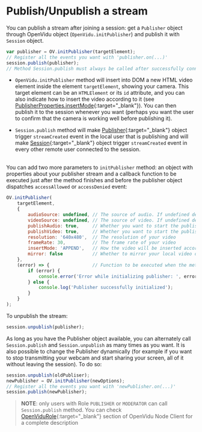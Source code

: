 # Publish/Unpublish a stream

You can publish a stream after joining a session: get a `Publisher` object through OpenVidu object (`OpenVidu.initPublisher`) and publish it with `Session` object.

```javascript
var publisher = OV.initPublisher(targetElement);
// Register all the events you want with 'publisher.on(...)'
session.publish(publisher);
// Method Session.publish must always be called after successfully connecting to session
```

- `OpenVidu.initPublisher` method will insert into DOM a new HTML video element inside the element `targetElement`, showing your camera. This target element can be an `HTMLElement` or its `id` attribute, and you can also indicate how to insert the video according to it (see [PublisherProperties.insertMode](api/openvidu-browser/interfaces/PublisherProperties.html#insertMode){:target="_blank"}). You can then publish it to the session whenever you want (perhaps you want the user to confirm that the camera is working well before publishing it).

- `Session.publish` method will make [Publisher](api/openvidu-browser/classes/Publisher.html){:target="_blank"} object trigger `streamCreated` event in the local user that is publishing and will make [Session](api/openvidu-browser/classes/Session.html){:target="_blank"} object trigger `streamCreated` event in every other remote user connected to the session. <br><br>

You can add two more parameters to `initPublisher` method: an object with properties about your publisher stream and a callback function to be executed just after the method finishes and before the publisher object dispatches `accessAllowed` or `accessDenied` event:

```javascript
OV.initPublisher(
    targetElement,
    {
        audioSource: undefined, // The source of audio. If undefined default audio input
        videoSource: undefined, // The source of video. If undefined default video input
        publishAudio: true,  	// Whether you want to start the publishing with audio unmuted or muted
        publishVideo: true,  	// Whether you want to start the publishing with video enabled or disabled
        resolution: '640x480',  // The resolution of your video
        frameRate: 30,			// The frame rate of your video
        insertMode: 'APPEND',	// How the video will be inserted according to targetElement
        mirror: false       	// Whether to mirror your local video or not
    },
    (error) => {                // Function to be executed when the method finishes
        if (error) {
            console.error('Error while initializing publisher: ', error);
        } else {
            console.log('Publisher successfully initialized');
        }
    }
);
```

To unpublish the stream:

```javascript
session.unpublish(publisher);
```

As long as you have the Publisher object available, you can alternately call `Session.publish` and `Session.unpublish` as many times as you want. It is also possible to change the Publisher dynamically (for example if you want to stop transmitting your webcam and start sharing your screen, all of it without leaving the session). To do so:

```javascript
session.unpublish(oldPubliser);
newPublisher = OV.initPublisher(newOptions);
// Register all the events you want with 'newPublisher.on(...)'
session.publish(newPublisher);
```

> **NOTE**: only users with Role `PUBLISHER` or `MODERATOR` can call `Session.publish` method. You can check [OpenViduRole](api/openvidu-node-client/enums/openvidurole.html){:target="_blank"} section of OpenVidu Node Client for a complete description